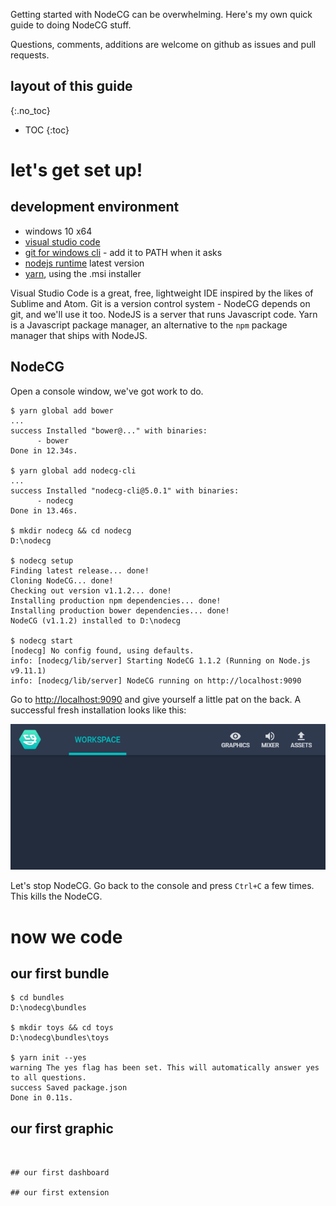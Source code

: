 Getting started with NodeCG can be overwhelming.
Here's my own quick guide to doing NodeCG stuff.

Questions, comments, additions are welcome on github as issues and pull requests.

## layout of this guide
{:.no_toc}
* TOC
{:toc}



# let's get set up!

## development environment
* windows 10 x64
* [visual studio code](https://code.visualstudio.com)
* [git for windows cli](https://git-scm.com/downloads) - add it to PATH when it asks
* [nodejs runtime](https://nodejs.org) latest version
* [yarn](https://yarnpkg.com), using the .msi installer

Visual Studio Code is a great, free, lightweight IDE inspired by the likes of Sublime and Atom.
Git is a version control system - NodeCG depends on git, and we'll use it too.
NodeJS is a server that runs Javascript code.
Yarn is a Javascript package manager, an alternative to the `npm` package manager that ships with NodeJS.

## NodeCG
Open a console window, we've got work to do.

```console
$ yarn global add bower
...
success Installed "bower@..." with binaries:
      - bower
Done in 12.34s.

$ yarn global add nodecg-cli
...
success Installed "nodecg-cli@5.0.1" with binaries:
      - nodecg
Done in 13.46s.

$ mkdir nodecg && cd nodecg
D:\nodecg

$ nodecg setup
Finding latest release... done!
Cloning NodeCG... done!
Checking out version v1.1.2... done!
Installing production npm dependencies... done!
Installing production bower dependencies... done!
NodeCG (v1.1.2) installed to D:\nodecg

$ nodecg start
[nodecg] No config found, using defaults.
info: [nodecg/lib/server] Starting NodeCG 1.1.2 (Running on Node.js v9.11.1)
info: [nodecg/lib/server] NodeCG running on http://localhost:9090
```

Go to <http://localhost:9090> and give yourself a little pat on the back.
A successful fresh installation looks like this:

![Success!](assets/screencapture-localhost-9090-dashboard-2018-07-31-02_04_44.png)

Let's stop NodeCG.
Go back to the console and press `Ctrl+C` a few times.
This kills the NodeCG.



# now we code

## our first bundle
```console
$ cd bundles
D:\nodecg\bundles

$ mkdir toys && cd toys
D:\nodecg\bundles\toys

$ yarn init --yes
warning The yes flag has been set. This will automatically answer yes to all questions.
success Saved package.json
Done in 0.11s.

```

## our first graphic
```console


## our first dashboard

## our first extension
